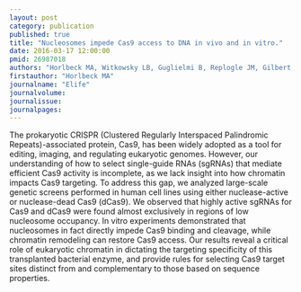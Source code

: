 ```yaml
---
layout: post
category: publication
published: true
title: "Nucleosomes impede Cas9 access to DNA in vivo and in vitro."
date: 2016-03-17 12:00:00
pmid: 26987018
authors: "Horlbeck MA, Witkowsky LB, Guglielmi B, Replogle JM, Gilbert LA, Villalta JE, Torigoe SE, Tijan R, Weissman JS"
firstauthor: "Horlbeck MA"
journalname: "Elife"
journalvolume: 
journalissue: 
journalpages: 
---
```


The prokaryotic CRISPR (Clustered Regularly Interspaced Palindromic Repeats)-associated protein, Cas9, has been widely adopted as a tool for editing, imaging, and regulating eukaryotic genomes. However, our understanding of how to select single-guide RNAs (sgRNAs) that mediate efficient Cas9 activity is incomplete, as we lack insight into how chromatin impacts Cas9 targeting. To address this gap, we analyzed large-scale genetic screens performed in human cell lines using either nuclease-active or nuclease-dead Cas9 (dCas9). We observed that highly active sgRNAs for Cas9 and dCas9 were found almost exclusively in regions of low nucleosome occupancy. In vitro experiments demonstrated that nucleosomes in fact directly impede Cas9 binding and cleavage, while chromatin remodeling can restore Cas9 access. Our results reveal a critical role of eukaryotic chromatin in dictating the targeting specificity of this transplanted bacterial enzyme, and provide rules for selecting Cas9 target sites distinct from and complementary to those based on sequence properties.


